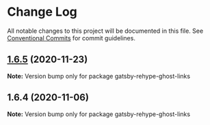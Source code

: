 # Change Log

All notable changes to this project will be documented in this file.
See [Conventional Commits](https://conventionalcommits.org) for commit guidelines.

## [1.6.5](http://github.com/styxlab/gatsby-theme-try-ghost/tree/master/packages/gatsby-rehype-ghost-links/compare/gatsby-rehype-ghost-links@1.6.4...gatsby-rehype-ghost-links@1.6.5) (2020-11-23)

**Note:** Version bump only for package gatsby-rehype-ghost-links





## 1.6.4 (2020-11-06)

**Note:** Version bump only for package gatsby-rehype-ghost-links
